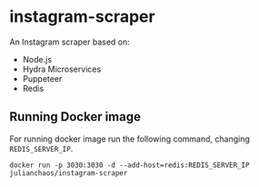 # instagram-scraper
An Instagram scraper based on:
 - Node.js
 - Hydra Microservices
 - Puppeteer
 - Redis

## Running Docker image
For running docker image run the following command, changing ```REDIS_SERVER_IP```.

```
docker run -p 3030:3030 -d --add-host=redis:REDIS_SERVER_IP julianchaos/instagram-scraper
```

